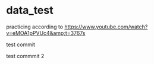 # data_test
practicing according to   https://www.youtube.com/watch?v=eMOA1pPVUc4&amp;t=3767s 

test commit

test commmit 2